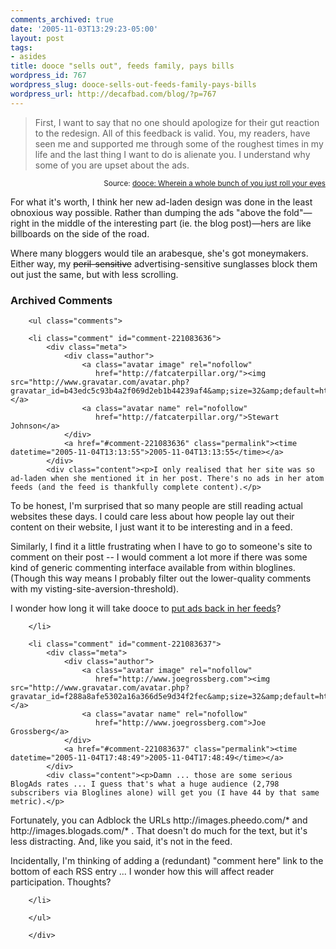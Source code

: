 ```yaml
---
comments_archived: true
date: '2005-11-03T13:29:23-05:00'
layout: post
tags:
- asides
title: dooce "sells out", feeds family, pays bills
wordpress_id: 767
wordpress_slug: dooce-sells-out-feeds-family-pays-bills
wordpress_url: http://decafbad.com/blog/?p=767
---
```

<blockquote cite="http://www.dooce.com/archives/daily/11_01_2005.html">First, I want to say that no one should apologize for their gut reaction to the redesign. All of this feedback is valid. You, my readers, have seen me and supported me through some of the roughest times in my life and the last thing I want to do is alienate you. I understand why some of you are upset about the ads.</blockquote>
<small style="text-align:right; display:block">Source: <a href="http://www.dooce.com/archives/daily/11_01_2005.html">dooce: Wherein a whole bunch of you just roll your eyes</a></small>

For what it's worth, I think her new ad-laden design was done in the least obnoxious way possible.  Rather than dumping the ads "above the fold"—right in the middle of the interesting part (ie. the blog post)—hers are like billboards on the side of the road.  

Where many bloggers would tile an arabesque, she's got moneymakers.  Either way, my <strike>peril-sensitive</strike> advertising-sensitive sunglasses block them out just the same, but with less scrolling.

<div id="comments" class="comments archived-comments">
            <h3>Archived Comments</h3>
            
        <ul class="comments">
            
        <li class="comment" id="comment-221083636">
            <div class="meta">
                <div class="author">
                    <a class="avatar image" rel="nofollow" 
                       href="http://fatcaterpillar.org/"><img src="http://www.gravatar.com/avatar.php?gravatar_id=b43edc5c93b4a2f069d2eb1b44239af4&amp;size=32&amp;default=http://mediacdn.disqus.com/1320279820/images/noavatar32.png"/></a>
                    <a class="avatar name" rel="nofollow" 
                       href="http://fatcaterpillar.org/">Stewart Johnson</a>
                </div>
                <a href="#comment-221083636" class="permalink"><time datetime="2005-11-04T13:13:55">2005-11-04T13:13:55</time></a>
            </div>
            <div class="content"><p>I only realised that her site was so ad-laden when she mentioned it in her post. There's no ads in her atom feeds (and the feed is thankfully complete content).</p>

<p>To be honest, I'm surprised that so many people are still reading actual websites these days. I could care less about how people lay out their content on their website, I just want it to be interesting and in a feed. </p>

<p>Similarly, I find it a little frustrating when I have to go to someone's site to comment on their post -- I would comment a lot more if there was some kind of generic commenting interface available from within bloglines. (Though this way means I probably filter out the lower-quality comments with my visting-site-aversion-threshold).</p>

<p>I wonder how long it will take dooce to <a href="http://www.dooce.com/archives/daily/09_21_2005.html" rel="nofollow">put ads back in her feeds</a>?</p></div>
            
        </li>
    
        <li class="comment" id="comment-221083637">
            <div class="meta">
                <div class="author">
                    <a class="avatar image" rel="nofollow" 
                       href="http://www.joegrossberg.com"><img src="http://www.gravatar.com/avatar.php?gravatar_id=f288a8afe5302a16a366d5e9d34f2fec&amp;size=32&amp;default=http://mediacdn.disqus.com/1320279820/images/noavatar32.png"/></a>
                    <a class="avatar name" rel="nofollow" 
                       href="http://www.joegrossberg.com">Joe Grossberg</a>
                </div>
                <a href="#comment-221083637" class="permalink"><time datetime="2005-11-04T17:48:49">2005-11-04T17:48:49</time></a>
            </div>
            <div class="content"><p>Damn ... those are some serious BlogAds rates ... I guess that's what a huge audience (2,798 subscribers via Bloglines alone) will get you (I have 44 by that same metric).</p>

<p>Fortunately, you can Adblock the URLs http://images.pheedo.com/* and http://images.blogads.com/* . That doesn't do much for the text, but it's less distracting. And, like you said, it's not in the feed.</p>

<p>Incidentally, I'm thinking of adding a (redundant) "comment here" link to the bottom of each RSS entry ... I wonder how this will affect reader participation. Thoughts?</p></div>
            
        </li>
    
        </ul>
    
        </div>
    